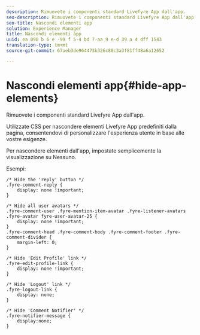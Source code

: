 ```yaml
---
description: Rimuovete i componenti standard Livefyre App dall'app.
seo-description: Rimuovete i componenti standard Livefyre App dall'app.
seo-title: Nascondi elementi app
solution: Experience Manager
title: Nascondi elementi app
uuid: ea 090 b 6 e -99 f 5-4 bd 7-aa 9 e-d 39 a 4 dff 1543
translation-type: tm+mt
source-git-commit: 67aeb3de964473b326c88c3a3f81ff48a6a12652

---
```



# Nascondi elementi app{#hide-app-elements}

Rimuovete i componenti standard Livefyre App dall'app.

Utilizzate CSS per nascondere elementi Livefyre App predefiniti dalla pagina, consentendovi di personalizzare l'esperienza utente in base alle vostre esigenze.

Per nascondere elementi dall'app, impostate semplicemente la visualizzazione su Nessuno.

Esempi:

```
/* Hide the 'reply' button */ 
.fyre-comment-reply { 
    display: none !important; 
} 
  
/* Hide all user avatars */ 
.fyre-comment-user .fyre-mention-item-avatar .fyre-listener-avatars .fyre-avatar fyre-user-avatar-25 { 
    display: none !important; 
} 
.fyre-comment-head .fyre-comment-body .fyre-comment-footer .fyre-comment-divider { 
    margin-left: 0; 
} 
  
/* Hide 'Edit Profile' link */ 
.fyre-edit-profile-link { 
    display: none !important; 
} 
  
/* Hide 'Logout' link */ 
.fyre-logout-link { 
    display: none; 
} 
  
/* Hide 'Comment Notifier' */ 
.fyre-notifier-message { 
    display:none; 
}
```

